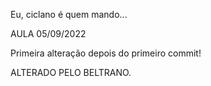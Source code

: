 Eu, ciclano é quem mando...

AULA 05/09/2022

Primeira alteração depois do primeiro commit!

ALTERADO PELO BELTRANO.
